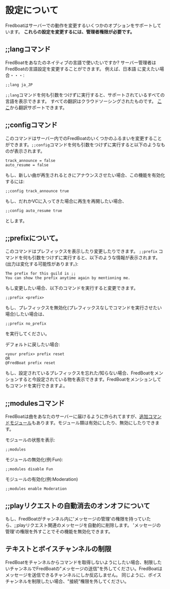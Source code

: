 # 設定について
Fredboatはサーバーでの動作を変更するいくつかのオプションをサポートしています。
__これらの設定を変更するには、管理者権限が必要です。__

## ;;langコマンド
FredBoatをあなたのネイティブの言語で使いたいですか? サーバー管理者はFredBoatの言語設定を変更することができます。 例えば、日本語
に変えたい場合・・・:

```
;;lang ja_JP
```

`;;lang`コマンドを何も引数をつけずに実行すると、サポートされているすべての言語を表示できます。 すべての翻訳はクラウドソーシングされたものです。 [ここ](https://crowdin.com/project/fredboat)から翻訳サポートできます。

## ;;configコマンド
このコマンドはサーバー内でのFredBoatのいくつかのふるまいを変更することができます。`;;config`コマンドを何も引数をつけずに実行すると以下のようなものが表示されます。

```
track_announce = false
auto_resume = false
```

もし、新しい曲が再生されるときにアナウンスさせたい場合、この機能を有効化するには:

```
;;config track_announce true
```

もし、だれかVCに入ってきた場合に再生を再開したい場合、

```
;;config auto_resume true
```
とします。

## ;;prefixについて。
このコマンドはプレフィックスを表示したり変更したりできます。 `;;prefix` コマンドを何も引数をつけずに実行すると、以下のような情報が表示されます。(出力は変化する可能性があります。):

```
The prefix for this guild is ;;
You can show the prefix anytime again by mentioning me.
```

もし変更したい場合、以下のコマンドを実行すると変更できます。

```
;;prefix <prefix>
```

もし、プレフィックスを無効化(プレフィックスなしでコマンドを実行させたい場合)したい場合は、

```
;;prefix no_prefix
```

を実行してください。

デフォルトに戻したい場合:

```
<your prefix> prefix reset
OR
@FredBoat prefix reset
```

もし、設定されているプレフィックスを忘れた/知らない場合、FredBoatをメンションすると今設定されている物を表示できます。FredBoatをメンションしてもコマンドを実行できますよ。

## ;;modulesコマンド
FredBoatは曲をあなたのサーバーに届けるように作られてますが、[追加コマンドモジュール](/docs/non_music)もあります。モジュール類は有効にしたり、無効にしたりできます。

モジュールの状態を表示:
```
;;modules
```
モジュールの無効化(例:Fun):
```
;;modules disable Fun
```
モジュールの有効化(例:Moderation)
```
;;modules enable Moderation
```


## ;;playリクエストの自動消去のオンオフについて
もし、FredBoatがチャンネル内に'メッセージの管理'の権限を持っていたら、;;playリクエスト関連のメッセージを自動的に削除します。
'メッセージの管理'の権限を外すことでその機能を無効化できます。

## テキストとボイスチャンネルの制限
FredBoatをチャンネルからコマンドを取得しないようにしたい場合、制限したいチャンネルでFredBoatの"メッセージの送信"を外してください。FredBoatはメッセージを送信できるチャンネルにしか反応しません。
同じように、ボイスチャンネルを制限したい場合、"接続"権限を外してください。
